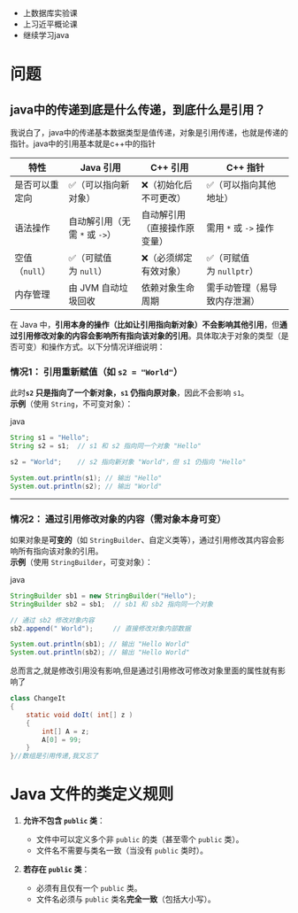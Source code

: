 - 上数据库实验课
- 上习近平概论课
- 继续学习java




# 问题
## java中的传递到底是什么传递，到底什么是引用？
我说白了，java中的传递基本数据类型是值传递，对象是引用传递，也就是传递的指针。java中的引用基本就是c++中的指针

|​**特性**|​**Java 引用**|​**C++ 引用**|​**C++ 指针**|
|---|---|---|---|
|是否可以重定向|✅（可以指向新对象）|❌（初始化后不可更改）|✅（可以指向其他地址）|
|语法操作|自动解引用（无需 `*` 或 `->`）|自动解引用（直接操作原变量）|需用 `*` 或 `->` 操作|
|空值（`null`）|✅（可赋值为 `null`）|❌（必须绑定有效对象）|✅（可赋值为 `nullptr`）|
|内存管理|由 JVM 自动垃圾回收|依赖对象生命周期|需手动管理（易导致内存泄漏）|
在 Java 中，​**引用本身的操作（比如让引用指向新对象）不会影响其他引用**，但**通过引用修改对象的内容会影响所有指向该对象的引用**。具体取决于对象的类型（是否可变）和操作方式。以下分情况详细说明：
### **情况1：​** 引用重新赋值（如 `s2 = "World"`）

此时 ​**`s2` 只是指向了一个新对象，`s1` 仍指向原对象**，因此不会影响 `s1`。  
**示例**​（使用 `String`，不可变对象）：

java

```java
String s1 = "Hello";
String s2 = s1;  // s1 和 s2 指向同一个对象 "Hello"

s2 = "World";    // s2 指向新对象 "World"，但 s1 仍指向 "Hello"

System.out.println(s1); // 输出 "Hello"
System.out.println(s2); // 输出 "World"
```

---

### ​**情况2：​** 通过引用修改对象的内容（需对象本身可变）

如果对象是**可变的**​（如 `StringBuilder`、自定义类等），通过引用修改其内容会影响所有指向该对象的引用。  
**示例**​（使用 `StringBuilder`，可变对象）：

java

```java
StringBuilder sb1 = new StringBuilder("Hello");
StringBuilder sb2 = sb1;  // sb1 和 sb2 指向同一个对象

// 通过 sb2 修改对象内容
sb2.append(" World");     // 直接修改对象内部数据

System.out.println(sb1); // 输出 "Hello World"
System.out.println(sb2); // 输出 "Hello World"
```
总而言之,就是修改引用没有影响,但是通过引用修改可修改对象里面的属性就有影响了


```java
class ChangeIt
{
    static void doIt( int[] z )
    {
        int[] A = z;
        A[0] = 99;
    }
}//数组是引用传递,我又忘了
```

#  **Java 文件的类定义规则**


1. ​**允许不包含 `public` 类**：
    
    - 文件中可以定义多个非 `public` 的类（甚至零个 `public` 类）。
    - 文件名不需要与类名一致（当没有 `public` 类时）。
2. ​**若存在 `public` 类**：
    
    - 必须有且仅有一个 `public` 类。
    - 文件名必须与 `public` 类名**完全一致**​（包括大小写）。